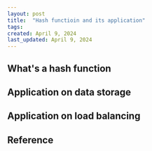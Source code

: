```yaml
---
layout: post
title:  "Hash functioin and its application"
tags: 
created: April 9, 2024
last_updated: April 9, 2024
---
```


## What's a hash function







## Application on data storage







## Application on load balancing









## Reference
